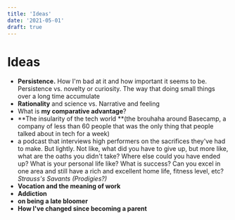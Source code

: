```yaml
---
title: 'Ideas'
date: '2021-05-01'
draft: true
---
```


# Ideas

- **Persistence.** How I'm bad at it and how important it seems to be. Persistence vs. novelty or curiosity. The way that doing small things over a long time accumulate
- **Rationality** and science vs. Narrative and feeling
- What is **my comparative advantage**?
- **The insularity of the tech world **(the brouhaha around Basecamp, a company of less than 60 people that was the only thing that people talked about in tech for a week)
- a podcast that interviews high performers on the sacrifices they've had to make. But lightly. Not like, what did you have to give up, but more like, what are the oaths you didn't take? Where else could you have ended up? What is your personal life like? What is success? Can you excel in one area and still have a rich and excellent home life, fitness level, etc? _Strauss's Savants (Prodigies?)_
- **Vocation and the meaning of work**
- **Addiction**
- **on being a late bloomer**
- **How I've changed since becoming a parent**
